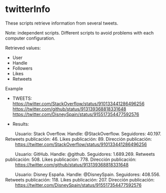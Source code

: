 # twitterInfo
These scripts retrieve information from several tweets.

Note: independent scripts. Different scripts to avoid problems with each computer configuration.

Retrieved values:
- User
- Handle
- Followers
- Likes
- Retweets

Example
- TWEETS:<br />
https://twitter.com/StackOverflow/status/910133441286496256<br />
https://twitter.com/github/status/913139368818331648<br />
https://twitter.com/DisneySpain/status/915517354477592576<br />

- Results:

&nbsp;&nbsp;&nbsp;&nbsp;&nbsp;&nbsp;&nbsp;&nbsp;Usuario: Stack Overflow. Handle: @StackOverflow. Seguidores: 40.197. Retweets publicación: 46. Likes publicación: 89. Dirección publicación:<br />
&nbsp;&nbsp;&nbsp;&nbsp;&nbsp;&nbsp;&nbsp;&nbsp;https://twitter.com/StackOverflow/status/910133441286496256

&nbsp;&nbsp;&nbsp;&nbsp;&nbsp;&nbsp;&nbsp;&nbsp;Usuario: GitHub. Handle: @github. Seguidores: 1.689.269. Retweets publicación: 508. Likes publicación: 778. Dirección publicación:<br />
&nbsp;&nbsp;&nbsp;&nbsp;&nbsp;&nbsp;&nbsp;&nbsp;https://twitter.com/github/status/913139368818331648

&nbsp;&nbsp;&nbsp;&nbsp;&nbsp;&nbsp;&nbsp;&nbsp;Usuario: Disney España. Handle: @DisneySpain. Seguidores: 408.556. Retweets publicación: 118. Likes publicación: 207. Dirección publicación:<br />
&nbsp;&nbsp;&nbsp;&nbsp;&nbsp;&nbsp;&nbsp;&nbsp;https://twitter.com/DisneySpain/status/915517354477592576
